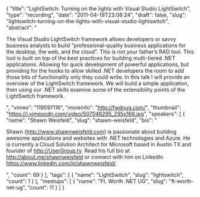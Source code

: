{
  "title": "LightSwitch: Turning on the lights with Visual Studio LightSwitch",
  "type": "recording",
  "date": "2011-04-19T23:08:24",
  "draft": false,
  "slug": "lightswitch-turning-on-the-lights-with-visual-studio-lightswitch",
  "abstract": "<p>The Visual Studio LightSwitch framework allows developers or savvy business analysts to build \"professional-quality business applications for the desktop, the web, and the cloud\". This is not your father&rsquo;s RAD tool. This tool is built on top of the best practices for building multi-tiered .NET applications. Allowing for quick development of powerful applications, but providing for the hooks to allow skilled .NET developers the room to add those bits of functionality only they could write. In this talk I will provide an overview of the LightSwitch framework. We will build a simple application, then using our .NET skills examine some of the extensibility points of the LightSwitch framework.</p>",
  "vimeo": "119597116",
  "moreinfo": "http://fwdnug.com/",
  "thumbnail": "https://i.vimeocdn.com/video/507046295_295x166.jpg",
  "speakers": [
    {
      "name": "Shawn Weisfeld",
      "slug": "shawn-weisfeld",
      "bio": "<p>Shawn (http://www.shawnweisfeld.com) is passionate about building awesome applications and websites with .NET technologies and Azure. He is currently a Cloud Solution Architect for Microsoft based in Austin TX and founder of http://UserGroup.tv. Read his full bio at http://about.me/shawnweisfeld or connect with him on LinkedIn https://www.linkedin.com/in/shawnweisfeld/</p>",
      "count": 69
    }
  ],
  "tags": [
    {
      "name": "LightSwitch",
      "slug": "lightswitch",
      "count": 1
    }
  ],
  "meetups": [
    {
      "name": "Ft. Worth .NET UG",
      "slug": "ft-worth-net-ug",
      "count": 11
    }
  ]
}